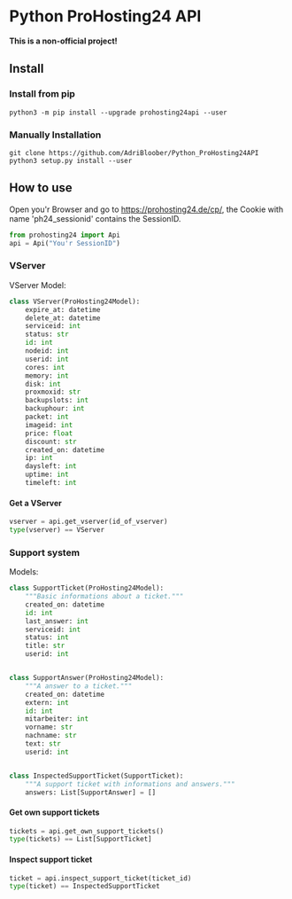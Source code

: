 # Python ProHosting24 API

**This is a non-official project!**

## Install

### Install from pip

```
python3 -m pip install --upgrade prohosting24api --user
```

### Manually Installation

```
git clone https://github.com/AdriBloober/Python_ProHosting24API
python3 setup.py install --user
```

## How to use

Open you'r Browser and go to https://prohosting24.de/cp/, the Cookie with name 'ph24_sessionid' contains the SessionID.

```python
from prohosting24 import Api
api = Api("You'r SessionID")
```

### VServer

VServer Model:
```python
class VServer(ProHosting24Model):
    expire_at: datetime
    delete_at: datetime
    serviceid: int
    status: str
    id: int
    nodeid: int
    userid: int
    cores: int
    memory: int
    disk: int
    proxmoxid: str
    backupslots: int
    backuphour: int
    packet: int
    imageid: int
    price: float
    discount: str
    created_on: datetime
    ip: int
    daysleft: int
    uptime: int
    timeleft: int
```

#### Get a VServer

```python
vserver = api.get_vserver(id_of_vserver)
type(vserver) == VServer
```

### Support system

Models:
```python
class SupportTicket(ProHosting24Model):
    """Basic informations about a ticket."""
    created_on: datetime
    id: int
    last_answer: int
    serviceid: int
    status: int
    title: str
    userid: int


class SupportAnswer(ProHosting24Model):
    """A answer to a ticket."""
    created_on: datetime
    extern: int
    id: int
    mitarbeiter: int
    vorname: str
    nachname: str
    text: str
    userid: int


class InspectedSupportTicket(SupportTicket):
    """A support ticket with informations and answers."""
    answers: List[SupportAnswer] = []
```

#### Get own support tickets

```python
tickets = api.get_own_support_tickets()
type(tickets) == List[SupportTicket]
```

#### Inspect support ticket

```python
ticket = api.inspect_support_ticket(ticket_id)
type(ticket) == InspectedSupportTicket
```
